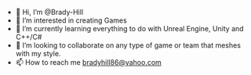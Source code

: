 - 👋 Hi, I’m @Brady-Hill
- 👀 I’m interested in creating Games
- 🌱 I’m currently learning everything to do with Unreal Engine, Unity and C++/C#
- 💞️ I’m looking to collaborate on any type of game or team that meshes with my style.
- 📫 How to reach me bradyhill86@yahoo.com

<!---
Brady-Hill/Brady-Hill is a ✨ special ✨ repository because its `README.md` (this file) appears on your GitHub profile.
You can click the Preview link to take a look at your changes.
--->
